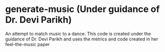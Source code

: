 # generate-music (Under guidance of  Dr. Devi Parikh)
An attempt to match music to a dance. This code is created under the guidance of Dr. Devi Parikh and uses the metrics and code created in her feel-the-music paper
